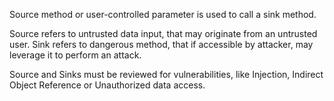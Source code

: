 Source method or user-controlled parameter is used to call a sink method.

Source refers to untrusted data input, that may originate from an untrusted user. Sink refers to dangerous method,
that if accessible by attacker, may leverage it to perform an attack.

Source and Sinks must be reviewed for vulnerabilities, like Injection, Indirect Object Reference or Unauthorized data
access.
